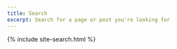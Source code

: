 ```yaml
---
title: Search
excerpt: Search for a page or post you're looking for
---
```




{% include site-search.html %}
